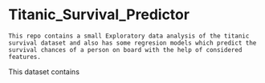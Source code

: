 # Titanic_Survival_Predictor

    This repo contains a small Exploratory data analysis of the titanic survival dataset and also has some regresion models which predict the survival chances of a person on board with the help of considered features.
This dataset contains 